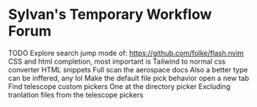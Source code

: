 # Sylvan's Temporary Workflow Forum

TODO 
Explore search jump mode of: https://github.com/folke/flash.nvim
CSS and html completion, most important is Tailwind to normal css converter
HTML snippets
Full scan the aerospace docs
Also a better type can be inffered, any lol
Make the default file pick behavior open a new tab
Find telescope custom pickers
One at the directory picker
Excluding tranlation files from the telescope pickers



